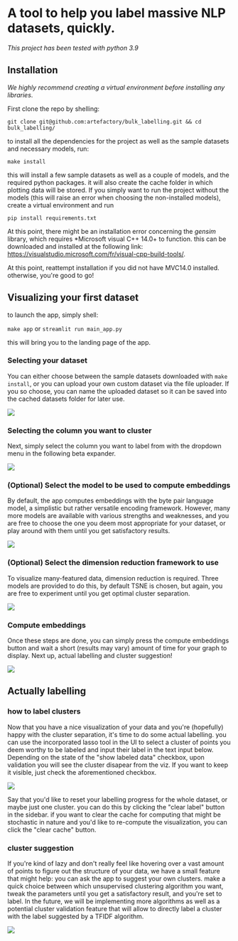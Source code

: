# A tool to help you label massive NLP datasets, quickly.

*This project has been tested with python 3.9*
## Installation

*We highly recommend creating a virtual environment before installing any libraries*.

First clone the repo by shelling:

```git clone git@github.com:artefactory/bulk_labelling.git && cd bulk_labelling/```

to install all the dependencies for the project as well as the sample datasets and necessary models, run:

```make install```

this will install a few sample datasets as well as a couple of models, and the required python packages. it will also create the cache folder in which plotting data will be stored. If you simply want to run the project without the models (this will raise an error when choosing the non-installed models), create a virtual environment and run

```pip install requirements.txt```

At this point, there might be an installation error concerning the *gensim* library, which requires *Microsoft visual C++ 14.0+ to function. this can be downloaded and installed at the following link: https://visualstudio.microsoft.com/fr/visual-cpp-build-tools/.

At this point, reattempt installation if you did not have MVC14.0 installed. otherwise, you're good to go!
## Visualizing your first dataset

to launch the app, simply shell:

```make app```
or 
```streamlit run main_app.py```

this will bring you to the landing page of the app.

### Selecting your dataset

You can either choose between the sample datasets downloaded with ```make install```, or you can upload your own custom dataset via the file uploader. If you so choose, you can name the uploaded dataset so it can be saved into the cached datasets folder for later use.

![](readme_media/choose_dataset.gif)

### Selecting the column you want to cluster

Next, simply select the column you want to label from with the dropdown menu in the following beta expander.


![](readme_media/choose_column.gif)

### (Optional) Select the model to be used to compute embeddings

By default, the app computes embeddings with the byte pair language model, a simplistic but rather versatile encoding framework. However, many more models are available with various strengths and weaknesses, and you are free to choose the one you deem most appropriate for your dataset, or play around with them until you get satisfactory results.


![](readme_media/choose_model.gif)

### (Optional) Select the dimension reduction framework to use

To visualize many-featured data, dimension reduction is required. Three models are provided to do this, by default TSNE is chosen, but again, you are free to experiment until you get optimal cluster separation.


![](readme_media/choose_dr.gif)

### Compute embeddings

Once these steps are done, you can simply press the compute embeddings button and wait a short (results may vary) amount of time for your graph to display. Next up, actual labelling and cluster suggestion!


![](readme_media/compute_embeddings.gif)

## Actually labelling

### how to label clusters

Now that you have a nice visualization of your data and you're (hopefully) happy with the cluster separation, it's time to do some actual labelling. you can use the incorporated lasso tool in the UI to select a cluster of points you deem worthy to be labeled and input their label in the text input below. Depending on the state of the "show labeled data" checkbox, upon validation you will see the cluster disapear from the viz. If you want to keep it visible, just check the aforementioned checkbox.


![](readme_media/cluster.gif)

Say that you'd like to reset your labelling progress for the whole dataset, or maybe just one cluster. you can do this by clicking the "clear label" button in the sidebar. if you want to clear the cache for computing that might be stochastic in nature and you'd like to re-compute the visualization, you can click the "clear cache" button.

### cluster suggestion

If you're kind of lazy and don't really feel like hovering over a vast amount of points to figure out the structure of your data, we have a small feature that might help: you can ask the app to suggest your own clusters. make a quick choice between which unsupervised clustering algorithm you want, tweak the parameters until you get a satisfactory result, and you're set to label. In the future, we will be implementing more algorithms as well as a potential cluster validation feature that will allow to directly label a cluster with the label suggested by a TFIDF algorithm.


![](readme_media/autoclustering.gif)